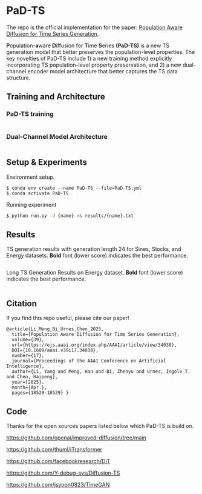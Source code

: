 # PaD-TS

The repo is the official implementation for the paper: [Population Aware Diffusion for Time Series Generation](https://arxiv.org/abs/2501.00910).

**P**opulation-**a**ware **D**iffusion for **T**ime **S**eries **(PaD-TS)** is a new TS generation model that better preserves the population-level properties. The key novelties of PaD-TS include 1) a new training method explicitly incorporating TS population-level property preservation, and 2) a new dual-channel encoder model architecture that better captures the TS data structure.


## Training and Architecture 
### PaD-TS training
<p align="center">
<img src="./figs/PaD-TS-Training.png"  alt="" align=center />
</p>


### Dual-Channel Model Architecture
<p align="center">
<img src="./figs/PaD-TS.jpg"  alt="" align=center />
</p>


## Setup & Experiments 
Environment setup.
```
$ conda env create --name PaD-TS --file=PaD-TS.yml
$ conda activate PaD-TS
```
Running experiment
```bash
$ python run.py -d {name} >& results/{name}.txt
```

## Results
TS generation results with generation length 24 for Sines, Stocks, and Energy datasets. **Bold** font (lower score) indicates the best performance.

<p align="center">
<img src="./figs/Results24.png"  alt="" align=center />
</p>

Long TS Generation Results on Energy dataset. **Bold** font (lower score) indicates the best performance.
<p align="center">
<img src="./figs/Results-long.png"  alt="" align=center />
</p>

## Citation
If you find this repo useful, please cite our paper!

```
@article{Li_Meng_Bi_Urnes_Chen_2025,
  title={Population Aware Diffusion for Time Series Generation},
  volume={39},
  url={https://ojs.aaai.org/index.php/AAAI/article/view/34038},
  DOI={10.1609/aaai.v39i17.34038},
  number={17},
  journal={Proceedings of the AAAI Conference on Artificial Intelligence},
  author={Li, Yang and Meng, Han and Bi, Zhenyu and Urnes, Ingolv T. and Chen, Haipeng},
  year={2025},
  month={Apr.},
  pages={18520-18529} }
```



## Code 
Thanks for the open sources papers listed below which PaD-TS is build on. 

https://github.com/openai/improved-diffusion/tree/main

https://github.com/thuml/iTransformer

https://github.com/facebookresearch/DiT

https://github.com/Y-debug-sys/Diffusion-TS

https://github.com/jsyoon0823/TimeGAN
